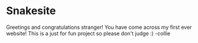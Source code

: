 # Snakesite
Greetings and congratulations stranger!
You have come across my first ever website!
This is a just for fun project so please don't judge :)
-collie
